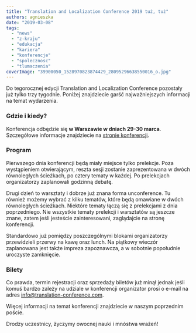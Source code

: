 ```yaml
---
title: "Translation and Localization Conference 2019 tuż, tuż"
authors: agnieszka
date: "2019-03-08"
tags:
  - "news"
  - "z-kraju"
  - "edukacja"
  - "kariera"
  - "konferencje"
  - "spolecznosc"
  - "tlumaczenia"
coverImage: "39900050_1528970823874429_28095296638550016_o.jpg"
---
```


Do tegorocznej edycji Translation and Localization Conference pozostały już
tylko trzy tygodnie. Poniżej znajdziecie garść najważniejszych informacji na
temat wydarzenia.

<!--truncate-->

### Gdzie i kiedy?

Konferencja odbędzie się **w Warszawie w dniach 29-30 marca**. Szczegółowe
informacje znajdziecie na
[stronie konferencji](https://www.translation-conference.com/).

### Program

Pierwszego dnia konferencji będą miały miejsce tylko prelekcje. Poza
wystąpieniem otwierającym, reszta sesji zostanie zaprezentowana w dwóch
równoległych ścieżkach, po cztery tematy w każdej. Po prelekcjach organizatorzy
zaplanowali godzinną debatę.

Drugi dzień to warsztaty i dobrze już znana forma unconference. Tu również
możemy wybrać z kilku tematów, które będą omawiane w dwóch równoległych
ścieżkach. Niektóre tematy łączą się z prelekcjami z dnia poprzedniego. Nie
wszystkie tematy prelekcji i warsztatów są jeszcze znane, zatem jeśli jesteście
zainteresowani, zaglądajcie na stronę konferencji.

Standardowo już pomiędzy poszczególnymi blokami organizatorzy przewidzieli
przerwy na kawę oraz lunch. Na piątkowy wieczór zaplanowana jest także impreza
zapoznawcza, a w sobotnie popołudnie uroczyste zamknięcie.

### Bilety

Co prawda, termin rejestracji oraz sprzedaży biletów już minął jednak jeśli
komuś bardzo zależy na udziale w konferencji organizator prosi o e-mail na adres
[info@translation-conference.com](mailto:info@translation-conference.com).

Więcej informacji na temat konferencji znajdziecie w naszym poprzednim poście.

Drodzy uczestnicy, życzymy owocnej nauki i mnóstwa wrażeń!
